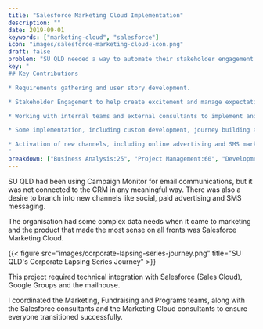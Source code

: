 ```yaml
---
title: "Salesforce Marketing Cloud Implementation"
description: ""
date: 2019-09-01
keywords: ["marketing-cloud", "salesforce"]
icon: "images/salesforce-marketing-cloud-icon.png"
draft: false
problem: "SU QLD needed a way to automate their stakeholder engagement and increase donor retention."
key: "
## Key Contributions

* Requirements gathering and user story development.

* Stakeholder Engagement to help create excitement and manage expectations.

* Working with internal teams and external consultants to implement and transition data.

* Some implementation, including custom development, journey building and integrations.

* Activation of new channels, including online advertising and SMS marketing.
"
breakdown: ["Business Analysis:25", "Project Management:60", "Development:15"]
---
```


SU QLD had been using Campaign Monitor for email communications, but it was not connected to the CRM in any meaningful way. There was also a desire to branch into new channels like social, paid advertising and SMS messaging.

The organisation had some complex data needs when it came to marketing and the product that made the most sense on all fronts was Salesforce Marketing Cloud.

{{< figure src="images/corporate-lapsing-series-journey.png" title="SU QLD's Corporate Lapsing Series Journey" >}}

This project required technical integration with Salesforce (Sales Cloud), Google Groups and the mailhouse.

I coordinated the Marketing, Fundraising and Programs teams, along with the Salesforce consultants and the Marketing Cloud consultants to ensure everyone transitioned successfully.